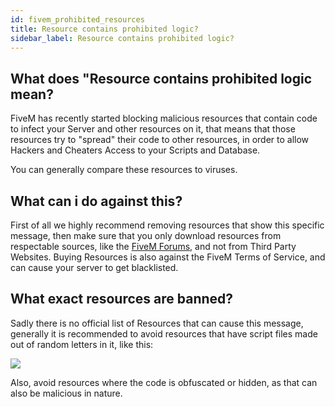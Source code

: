 ```yaml
---
id: fivem_prohibited_resources
title: Resource contains prohibited logic?
sidebar_label: Resource contains prohibited logic?
---
```


## What does "Resource contains prohibited logic mean?

FiveM has recently started blocking malicious resources that contain code to infect your Server and other resources on it, that means that those resources try to "spread" their code to other resources, in order to allow Hackers and Cheaters Access to your Scripts and Database.


You can generally compare these resources to viruses.


## What can i do against this?

First of all we highly recommend removing resources that show this specific message, then make sure that you only download resources from respectable sources, like the [FiveM Forums](https://forum.cfx.re/), and not from Third Party Websites. Buying Resources is also against the FiveM Terms of Service, and can cause your server to get blacklisted.


## What exact resources are banned?

Sadly there is no official list of Resources that can cause this message, generally it is recommended to avoid resources that have script files made out of random letters in it, like this:

![](https://screensaver01.zap-hosting.com/index.php/s/BtHZW6tnRwR5NKK/preview)

Also, avoid resources where the code is obfuscated or hidden, as that can also be malicious in nature.

